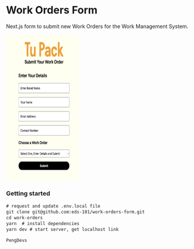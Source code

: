 Work Orders Form
=================

Next.js form to submit new Work Orders for the Work Management System.

<img src="screenshot.png" alt="screenshot" width="200" height="400"/>

### Getting started
```
# request and update .env.local file
git clone git@github.com:eds-101/work-orders-form.git
cd work-orders
yarn  # install dependencies
yarn dev # start server, get localhost link
```
```
PengDevs 
